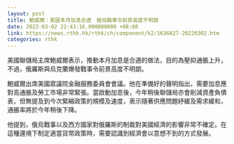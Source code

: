 ```yaml
---
layout: post
title: 鮑威爾：美國本月加息合適　俄烏戰事令前景高度不明朗
date: 2022-03-02 22:43:16.000000000 +08:00
link: https://news.rthk.hk/rthk/ch/component/k2/1636827-20220302.htm
categories: rthk
---
```


美國聯儲局主席鮑威爾表示，推動本月加息是合適的做法，目的為壓抑通脹上升，不過，俄羅斯與烏克蘭爆發戰事令前景高度不明朗。

鮑威爾出席美國眾議院金融服務委員會會議。他在準備好的聲明指出，需要加息應對高通脹及勞工市場非常緊張。當啟動加息後，今年稍後聯儲局亦會削減資產負債表，但無提及到今次緊縮政策的規模及速度，表示隨著供應問題紓緩及需求緩和，通脹率將於今年稍後下降。

他提到，俄烏戰事以及西方國家對俄羅斯的制裁對美國經濟的影響非常不確定。在這種還境下制定適當貨幣政策時，需要認識到經濟會以意想不到的方式發展。
